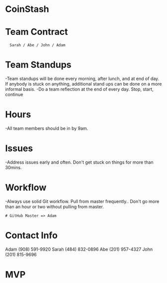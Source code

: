 # CoinStash

# Team Contract
      Sarah / Abe / John / Adam

# Team Standups
  -Team standups will be done every morning, after lunch, and at end of day. If anybody is stuck on anything, additional stand ups can be done on a more informal basis.
  -Do a team reflection at the end of every day. Stop, start, continue

# Hours
  -All team members should be in by 9am.

# Issues
  -Address issues early and often. Don't get stuck on things for more than 30mins.


# Workflow
  -Always use solid Git workflow. Pull from master frequently.. Don't go more than an hour or two without pulling from master.

    # GitHub Master => Adam
# Contact Info
Adam (908) 591-9920
Sarah (484) 832-0896
Abe (201) 957-4327
John (201) 815-9696

# MVP
